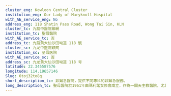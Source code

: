 ```yaml
---
cluster_eng: Kowloon Central Cluster
institution_eng: Our Lady of Maryknoll Hospital
with_AE_service_eng: No
address_eng: 118 Shatin Pass Road, Wong Tai Sin, KLN
cluster_tc: 九龍中醫院聯網
institution_tc: 聖母醫院
with_AE_service_tc: 否
address_tc: 九龍黃大仙沙田坳道 118 號
cluster_sc: 九龙中医院联网
institution_sc: 圣母医院
with_AE_service_sc: 否
address_sc: 九龙黄大仙沙田坳道 118 号
latitude: 22.345587576
longitude: 114.19657146
Slug: 6toj32to8q
short_description_tc: 非緊急醫院，提供不同專科的非緊急服務。
long_description_tc: 聖母醫院於1961年由瑪利諾女修會成立，作為一間天主教醫院，尤其著重住院、門診和日間診療的病人，在生理、社交、心理和靈性上的需要。
---
```

